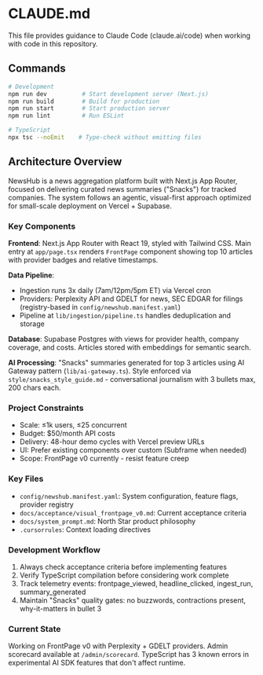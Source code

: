 # CLAUDE.md

This file provides guidance to Claude Code (claude.ai/code) when working with code in this repository.

## Commands

```bash
# Development
npm run dev          # Start development server (Next.js)
npm run build        # Build for production
npm run start        # Start production server
npm run lint         # Run ESLint

# TypeScript
npx tsc --noEmit    # Type-check without emitting files
```

## Architecture Overview

NewsHub is a news aggregation platform built with Next.js App Router, focused on delivering curated news summaries ("Snacks") for tracked companies. The system follows an agentic, visual-first approach optimized for small-scale deployment on Vercel + Supabase.

### Key Components

**Frontend**: Next.js App Router with React 19, styled with Tailwind CSS. Main entry at `app/page.tsx` renders `FrontPage` component showing top 10 articles with provider badges and relative timestamps.

**Data Pipeline**: 
- Ingestion runs 3x daily (7am/12pm/5pm ET) via Vercel cron
- Providers: Perplexity API and GDELT for news, SEC EDGAR for filings (registry-based in `config/newshub.manifest.yaml`)
- Pipeline at `lib/ingestion/pipeline.ts` handles deduplication and storage

**Database**: Supabase Postgres with views for provider health, company coverage, and costs. Articles stored with embeddings for semantic search.

**AI Processing**: "Snacks" summaries generated for top 3 articles using AI Gateway pattern (`lib/ai-gateway.ts`). Style enforced via `style/snacks_style_guide.md` - conversational journalism with 3 bullets max, 200 chars each.

### Project Constraints

- Scale: ≤1k users, ≤25 concurrent
- Budget: $50/month API costs
- Delivery: 48-hour demo cycles with Vercel preview URLs
- UI: Prefer existing components over custom (Subframe when needed)
- Scope: FrontPage v0 currently - resist feature creep

### Key Files

- `config/newshub.manifest.yaml`: System configuration, feature flags, provider registry
- `docs/acceptance/visual_frontpage_v0.md`: Current acceptance criteria
- `docs/system_prompt.md`: North Star product philosophy
- `.cursorrules`: Context loading directives

### Development Workflow

1. Always check acceptance criteria before implementing features
2. Verify TypeScript compilation before considering work complete
3. Track telemetry events: frontpage_viewed, headline_clicked, ingest_run, summary_generated
4. Maintain "Snacks" quality gates: no buzzwords, contractions present, why-it-matters in bullet 3

### Current State

Working on FrontPage v0 with Perplexity + GDELT providers. Admin scorecard available at `/admin/scorecard`. TypeScript has 3 known errors in experimental AI SDK features that don't affect runtime.